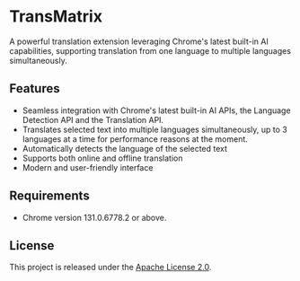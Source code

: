 # TransMatrix

A powerful translation extension leveraging Chrome's latest built-in AI capabilities, supporting translation from one language to multiple languages simultaneously.

## Features

- Seamless integration with Chrome's latest built-in AI APIs, the Language Detection API and the Translation API.
- Translates selected text into multiple languages simultaneously, up to 3 languages at a time for performance reasons at the moment.
- Automatically detects the language of the selected text
- Supports both online and offline translation
- Modern and user-friendly interface

## Requirements

- Chrome version 131.0.6778.2 or above.

## License

This project is released under the [Apache License 2.0](LICENSE).